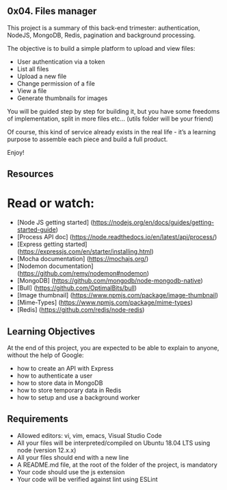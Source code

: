 ## 0x04. Files manager

This project is a summary of this back-end trimester: authentication, NodeJS, MongoDB, Redis, pagination and background processing.

The objective is to build a simple platform to upload and view files:

- User authentication via a token
- List all files
- Upload a new file
- Change permission of a file
- View a file
- Generate thumbnails for images

You will be guided step by step for building it, but you have some freedoms of implementation, split in more files etc… (utils folder will be your friend)

Of course, this kind of service already exists in the real life - it’s a learning purpose to assemble each piece and build a full product.

Enjoy!

## Resources
# Read or watch:

- [Node JS getting started] (https://nodejs.org/en/docs/guides/getting-started-guide)
- [Process API doc] (https://node.readthedocs.io/en/latest/api/process/)
- [Express getting started] (https://expressjs.com/en/starter/installing.html)
- [Mocha documentation] (https://mochajs.org/)
- [Nodemon documentation] (https://github.com/remy/nodemon#nodemon)
- [MongoDB] (https://github.com/mongodb/node-mongodb-native)
- [Bull] (https://github.com/OptimalBits/bull)
- [Image thumbnail] (https://www.npmjs.com/package/image-thumbnail)
- [Mime-Types] (https://www.npmjs.com/package/mime-types)
- [Redis] (https://github.com/redis/node-redis)

## Learning Objectives
At the end of this project, you are expected to be able to explain to anyone, without the help of Google:

- how to create an API with Express
- how to authenticate a user
- how to store data in MongoDB
- how to store temporary data in Redis
- how to setup and use a background worker

## Requirements
- Allowed editors: vi, vim, emacs, Visual Studio Code
- All your files will be interpreted/compiled on Ubuntu 18.04 LTS using node (version 12.x.x)
- All your files should end with a new line
- A README.md file, at the root of the folder of the project, is mandatory
- Your code should use the js extension
- Your code will be verified against lint using ESLint